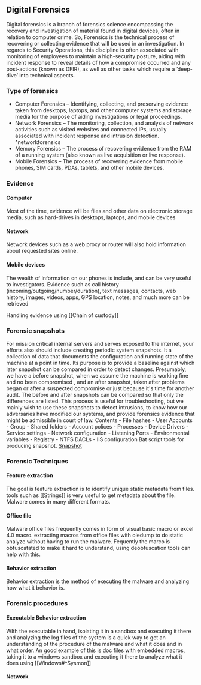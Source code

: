 ## Digital Forensics
Digital forensics is a branch of forensics science encompassing the recovery and investigation of material found in digital devices, often in relation to computer crime. So, Forensics is the technical process of recovering or collecting evidence that will be used in an investigation. In regards to Security Operations, this discipline is often associated with monitoring of employees to maintain a high-security posture, aiding with incident response to reveal details of how a compromise occurred and any post-actions (known as DFIR), as well as other tasks which require a ‘deep-dive’ into technical aspects.

### Type of forensics 
-	Computer Forensics – Identifying, collecting, and preserving evidence taken from desktops, laptops, and other computer systems and storage media for the purpose of aiding investigations or legal proceedings.
-	Network Forensics – The monitoring, collection, and analysis of network activities such as visited websites and connected IPs, usually associated with incident response and intrusion detection. ^networkforensics
-	Memory Forensics – The process of recovering evidence from the RAM of a running system (also known as live acquisition or live response).
-	Mobile Forensics – The process of recovering evidence from mobile phones, SIM cards, PDAs, tablets, and other mobile devices.
	
	
### Evidence
#### Computer 
Most of the time, evidence will be files and other data on electronic storage media, such as hard-drives in desktops, laptops, and mobile devices

#### Network
Network devices such as a web proxy or router will also hold information about requested sites online.
 
#### Mobile devices
 The wealth of information on our phones is include, and can be very useful to investigators. Evidence such as call history (incoming/outgoing/number/duration), text messages, contacts, web history, images, videos, apps, GPS location, notes, and much more can be retrieved
		 
		 
Handling evidence using [[Chain of custody]]
	 	
		
### Forensic snapshots 
For mission critical internal servers and serves exposed to the internet, your efforts also should include creating periodic system snapshots. It a collection of data that documents the configuration and running state of the machine at a point in time. Its purpose is to provide a baseline against which later snapshot can be compared in order to detect changes. Presumably, we have a before snapshot, when we assume the machine is working fine and no been compromised , and an after snapshot, taken after problems began or after a suspected compromise or just because it's time for another audit. The before and after snapshots can be compared so that only the differences are listed. This process is useful for troubleshooting, but we mainly wish to use these snapshots to detect intrusions, to know how our adversaries have modified our systems, and provide forensics evidence that might be admissible in court of law.
Contents
	-	File hashes 
	-	User Accounts
	-	Group
	-	Shared folders
	-	Account polices
	-	Processes
	-	Device Drivers
	-	Service settings
	-	Network configuration
	-	Listening Ports 
	-	Environmental variables
	-	Registry
	-	NTFS DACLs
	-	IIS configuration 
Bat script tools for producing snapshot. 
[Snapshot](https://gist.github.com/MSAdministrator/502f13e34b689fc9621e5df05afd8341)	
	
### Forensic Techniques 	
#### Feature extraction 
The goal is feature extraction is to identify unique static metadata from files. 
tools such as [[Strings]] is very useful to get metadata about the file. 
Malware comes in many different formats. 

#### Office file
Malware office files frequently comes in form of visual basic macro or excel 4.0 macro. extracting macros from office files with oledump to do static analyze without having to run the malware. Fequently the marco is obfuscatated to make it hard to understand, using deobfuscation tools can help with this. 


#### Behavior extraction 
Behavior extraction is the method of executing the malware and analyzing how what it behavior is. 
### Forensic procedures 
#### Executable Behavior extraction 
WIth the executable in hand, isolating it in a sandbox and executing it there and analyzing the log files of the system is a quick way to get an understanding of the procedure of the malware and what it does and in what order. 
An good example of this is doc files with embedded macros, taking it to a windows sandbox and executing it there to analyze what it does using [[Windows#^Sysmon]]

#### Network 
